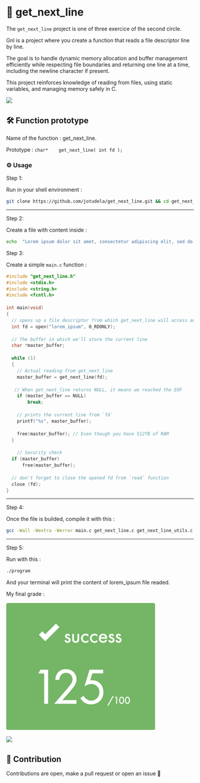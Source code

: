 # 📖 get_next_line

The `get_next_line` project is one of three exercice of the second circle.

Gnl is a project where you create a function that reads a file descriptor line by line.

The goal is to handle dynamic memory allocation and buffer management efficiently
while respecting file boundaries and returning one line at a time, including the
newline character if present.

This project reinforces knowledge of reading from files, using static variables, and managing memory safely in C.

![](https://raw.githubusercontent.com/andreasbm/readme/master/assets/lines/rainbow.png)

## 🛠️ Function prototype

Name of the function : get_next_line.

Prototype : `char*    get_next_line( int fd );`

### ⚙️ Usage

Step 1:

Run in your shell environment :
```bash
git clone https://github.com/jotudela/get_next_line.git && cd get_next_line
```

---

Step 2:

Create a file with content inside :
```bash
echo  "Lorem ipsum dolor sit amet, consectetur adipiscing elit, sed do eiusmod tempor incididunt ut labore et dolore magna aliqua. Porttitor massa id neque aliquam vestibulum morbi blandit cursus. Vitae et leo duis ut diam quam nulla. Et malesuada fames ac turpis egestas maecenas. Arcu bibendum at varius vel. Urna nec tincidunt praesent semper. Ut ornare lectus sit amet est placerat in egestas erat. Eu lobortis elementum nibh tellus. Et molestie ac feugiat sed lectus vestibulum mattis ullamcorper velit. Id venenatis a condimentum vitae sapien. Enim neque volutpat ac tincidunt vitae semper quis lectus. Hac habitasse platea dictumst quisque sagittis purus. Pretium fusce id velit ut tortor pretium viverra suspendisse potenti. Ac turpis egestas integer eget aliquet nibh praesent." > lorem_ipsum
```

Step 3:

Create a simple `main.c` function :
```c
#include "get_next_line.h"
#include <stdio.h>
#include <string.h>
#include <fcntl.h>

int main(void)
{
  // opens up a file descriptor from which get_next_line will access and read the file
  int fd = open("lorem_ipsum", O_RDONLY);

  // The buffer in which we'll store the current line
  char *master_buffer;

  while (1)
  {
    // Actual reading from get_next_line
    master_buffer = get_next_line(fd);

   // When get_next_line returns NULL, it means we reached the EOF
    if (master_buffer == NULL)
	    break;

    // prints the current line from `fd`
    printf("%s", master_buffer);

    free(master_buffer); // Even though you have 512TB of RAM
  }

    // Security check
  if (master_buffer)
	  free(master_buffer);

  // don't forget to close the opened fd from `read` function
  close (fd);
}
```

---

Step 4:

Once the file is builded, compile it with this :
```bash
gcc -Wall -Wextra -Werror main.c get_next_line.c get_next_line_utils.c -o program
```

---

Step 5:

Run with this :
```bash
./program
```

And your terminal will print the content of lorem_ipsum file readed.

My final grade :

![](imgs/125_percent.png)

![](https://raw.githubusercontent.com/andreasbm/readme/master/assets/lines/rainbow.png)

## 🤝 Contribution
Contributions are open, make a pull request or open an issue 🚀

